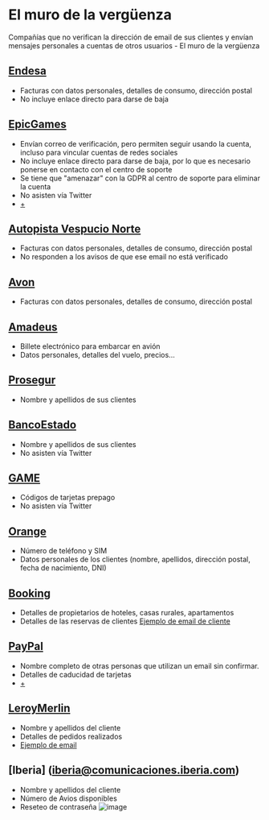 # El muro de la vergüenza 
Compañías que no verifican la dirección de email de sus clientes y envían mensajes personales a cuentas de otros usuarios - El muro de la vergüenza

## [Endesa](https://view.digital.endesaclientes.com)

* Facturas con datos personales, detalles de consumo, dirección postal
* No incluye enlace directo para darse de baja

## [EpicGames](https://www.epicgames.com)

* Envían correo de verificación, pero permiten seguir usando la cuenta, incluso para vincular cuentas de redes sociales
* No incluye enlace directo para darse de baja, por lo que es necesario ponerse en contacto con el centro de soporte
* Se tiene que "amenazar" con la GDPR al centro de soporte para eliminar la cuenta
* No asisten vía Twitter
* [+](https://twitter.com/0xJCG/status/1046861462239686656)

## [Autopista Vespucio Norte](http://www.vespucionorte.cl/)

* Facturas con datos personales, detalles de consumo, dirección postal
* No responden a los avisos de que ese email no está verificado

## [Avon](REPSERVICEMEX@avon.com)

* Facturas con datos personales, detalles de consumo, dirección postal

## [Amadeus](eticket@amadeus.com)

* Billete electrónico para embarcar en avión
* Datos personales, detalles del vuelo, precios...

## [Prosegur](proseguralarmas.com)

* Nombre y apellidos de sus clientes

## [BancoEstado](https://www.bancoestado.cl/)

* Nombre y apellidos de sus clientes
* No asisten vía Twitter


## [GAME](https://www.game.es/)

* Códigos de tarjetas prepago
* No asisten vía Twitter


## [Orange](https://www.orange.es/)

* Número de teléfono y SIM
* Datos personales de los clientes (nombre, apellidos, dirección postal, fecha de nacimiento, DNI)

## [Booking](https://booking.com)

* Detalles de propietarios de hoteles, casas rurales, apartamentos
* Detalles de las reservas de clientes
[Ejemplo de email de cliente](https://www.dropbox.com/s/sjhco87yuyud2vj/booking.png?dl=1)

## [PayPal](https://www.paypal.com/)

* Nombre completo de otras personas que utilizan un email sin confirmar.
* Detalles de caducidad de tarjetas
* [+](https://twitter.com/garaolaza/status/1145929806468603905)

## [LeroyMerlin](https://spain.leroymerlin.com/es)
* Nombre y apellidos del cliente
* Detalles de pedidos realizados
* [Ejemplo de email](https://twitter.com/juanan/status/1153236023637417984)


## [Iberia] (iberia@comunicaciones.iberia.com)
* Nombre y apellidos del cliente
* Número de Avios disponibles
* Reseteo de contraseña
![image](https://user-images.githubusercontent.com/1078305/122889905-82766980-d343-11eb-9ecb-4063fc3c2be3.png)

